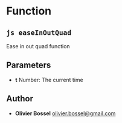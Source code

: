 
# Function


## ```js easeInOutQuad ```


Ease in out quad function

## Parameters

- **t**  Number: The current time




## Author
- **Olivier Bossel** <a href="mailto:olivier.bossel@gmail.com">olivier.bossel@gmail.com</a> 




